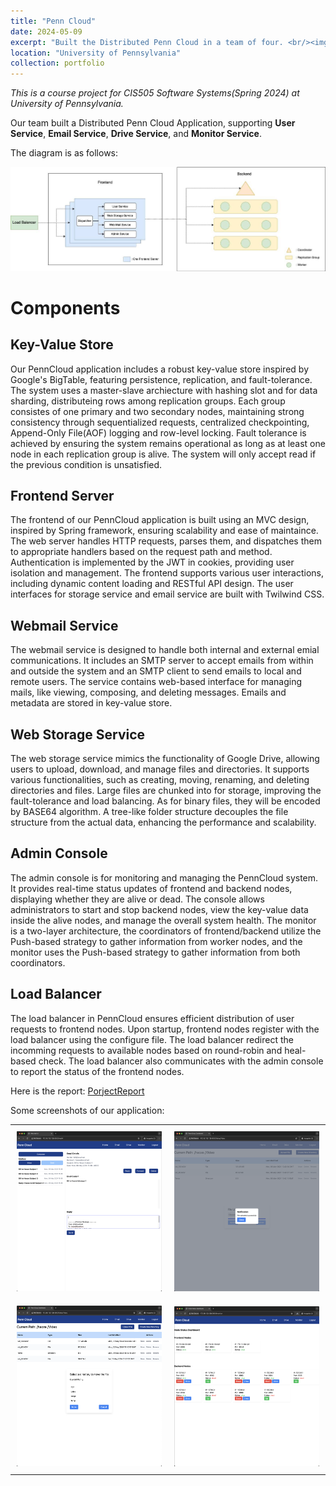 ```yaml
---
title: "Penn Cloud"
date: 2024-05-09
excerpt: "Built the Distributed Penn Cloud in a team of four. <br/><img src='/images/portforlio/web-search-engine/main-page.png'>"
location: "University of Pennsylvania"
collection: portfolio
---
```


_This is a course project for CIS505 Software Systems(Spring 2024) at University of Pennsylvania._

Our team built a Distributed Penn Cloud Application, supporting **User Service**, **Email Service**, **Drive Service**, and **Monitor Service**.

The diagram is as follows:
<p align="center">
  <img src="/images/portforlio/penn-cloud/diagram.jpeg">
</p>

# Components

## Key-Value Store
Our PennCloud application includes a robust key-value store inspired by Google's BigTable, featuring persistence, replication, and fault-tolerance. The system uses a master-slave archiecture with hashing slot and for data sharding, distributeing rows among replication groups. Each group consistes of one primary and two secondary nodes, maintaining strong consistency through sequentialized requests, centralized checkpointing, Append-Only File(AOF) logging and row-level locking. Fault tolerance is achieved by ensuring the system remains operational as long as at least one node in each replication group is alive. The system will only accept read if the previous condition is unsatisfied. 

## Frontend Server
The frontend of our PennCloud application is built using an MVC design, inspired by Spring framework, ensuring scalability and ease of maintaince. The web server handles HTTP requests, parses them, and dispatches them to appropriate handlers based on the request path and method. Authentication is implemented by the JWT in cookies, providing user isolation and management. The frontend supports various user interactions, including dynamic content loading and RESTful API design. The user interfaces for storage service and email service are built with Twilwind CSS.

## Webmail Service
The webmail service is designed to handle both internal and external emial communications. It includes an SMTP server to accept emails from within and outside the system and an SMTP client to send emails to local and remote users. The service contains web-based interface for managing mails, like viewing, composing, and deleting messages. Emails and metadata are stored in key-value store. 

## Web Storage Service
The web storage service mimics the functionality of Google Drive, allowing users to upload, download, and manage files and directories. It supports various functionalities, such as creating, moving, renaming, and deleting directories and files. Large files are chunked into  for storage, improving the fault-tolerance and load balancing. As for binary files, they will be encoded by BASE64 algorithm. A tree-like folder structure decouples the file structure from the actual data, enhancing the performance and scalability.

## Admin Console
The admin console is for monitoring and managing the PennCloud system. It provides real-time status updates of frontend and backend nodes, displaying whether they are alive or dead. The console allows administrators to start and stop backend nodes, view the key-value data inside the alive nodes, and manage the overall system health. The monitor is a two-layer architecture, the coordinators of frontend/backend utilize the Push-based strategy to gather information from worker nodes, and the monitor uses the Push-based strategy to gather information from both coordinators. 

## Load Balancer
The load balancer in PennCloud ensures efficient distribution of user requests to frontend nodes. Upon startup, frontend nodes register with the load balancer using the configure file. 
The load balancer redirect the incomming requests to available nodes based on round-robin and heal-based check. The load balancer also communicates with the admin console to report the status of the frontend nodes. 

Here is the report: [PorjectReport](/files/penn-cloud-report.pdf)

Some screenshots of our application:
<table>
  <tr>
    <td style="padding:10px;"><img src="/images/portforlio/penn-cloud/penn-cloud-screenshots/screenshot_1.png" width="100%"></td>
    <td style="padding:10px;"><img src="/images/portforlio/penn-cloud/penn-cloud-screenshots/screenshot_2.png" width="100%"></td>
  </tr>
  <tr>
    <td style="padding:10px;"><img src="/images/portforlio/penn-cloud/penn-cloud-screenshots/screenshot_3.png" width="100%"></td>
    <td style="padding:10px;"><img src="/images/portforlio/penn-cloud/penn-cloud-screenshots/screenshot_4.png" width="100%"></td>
  </tr>
</table>